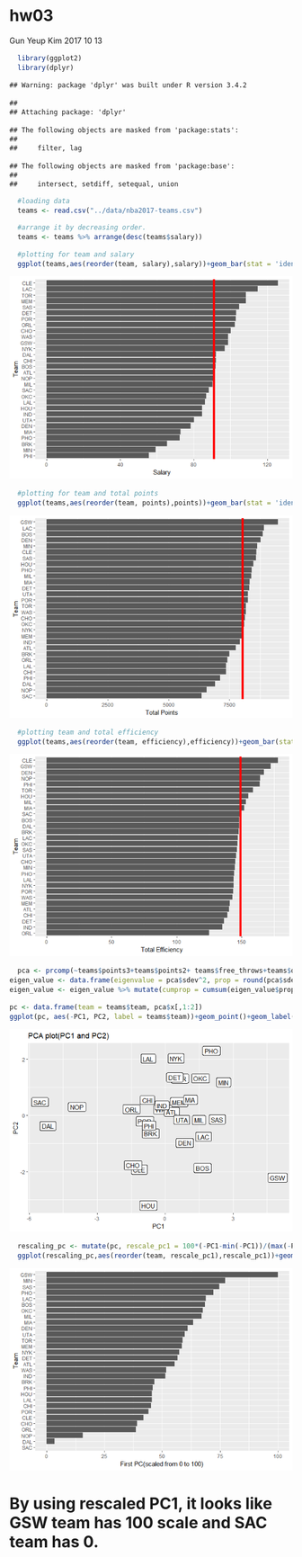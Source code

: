 hw03
================
Gun Yeup Kim
2017 10 13

``` r
  library(ggplot2)
  library(dplyr)
```

    ## Warning: package 'dplyr' was built under R version 3.4.2

    ## 
    ## Attaching package: 'dplyr'

    ## The following objects are masked from 'package:stats':
    ## 
    ##     filter, lag

    ## The following objects are masked from 'package:base':
    ## 
    ##     intersect, setdiff, setequal, union

``` r
  #loading data
  teams <- read.csv("../data/nba2017-teams.csv")
```

``` r
  #arrange it by decreasing order.
  teams <- teams %>% arrange(desc(teams$salary))
```

``` r
  #plotting for team and salary
  ggplot(teams,aes(reorder(team, salary),salary))+geom_bar(stat = 'identity')+coord_flip() +xlab("Team")+ylab("Salary")+geom_hline(aes(yintercept = mean(salary)),color = "red",size =2)
```

![](hw03-Gun-Kim_files/figure-markdown_github-ascii_identifiers/unnamed-chunk-4-1.png)

``` r
  #plotting for team and total points
  ggplot(teams,aes(reorder(team, points),points))+geom_bar(stat = 'identity')+coord_flip() +xlab("Team")+ylab("Total Points")+geom_hline(aes(yintercept = mean(points)),color = "red",size =2)
```

![](hw03-Gun-Kim_files/figure-markdown_github-ascii_identifiers/unnamed-chunk-5-1.png)

``` r
  #plotting team and total efficiency
  ggplot(teams,aes(reorder(team, efficiency),efficiency))+geom_bar(stat = 'identity')+coord_flip() +xlab("Team")+ylab("Total Efficiency")+geom_hline(aes(yintercept = mean(efficiency)),color = "red",size =2)
```

![](hw03-Gun-Kim_files/figure-markdown_github-ascii_identifiers/unnamed-chunk-6-1.png)

``` r
  pca <- prcomp(~teams$points3+teams$points2+ teams$free_throws+teams$off_rebounds+teams$def_reounds+teams$assists+teams$steals+teams$blocks+ teams$turnovers+teams$fouls, scale. = TRUE)
eigen_value <- data.frame(eigenvalue = pca$sdev^2, prop = round(pca$sdev^2/sum(pca$sdev^2),4))
eigen_value <- eigen_value %>% mutate(cumprop = cumsum(eigen_value$prop))
```

``` r
pc <- data.frame(team = teams$team, pca$x[,1:2])
ggplot(pc, aes(-PC1, PC2, label = teams$team))+geom_point()+geom_label()+xlab("PC1")+labs(title ="PCA plot(PC1 and PC2)")
```

![](hw03-Gun-Kim_files/figure-markdown_github-ascii_identifiers/unnamed-chunk-8-1.png)

``` r
  rescaling_pc <- mutate(pc, rescale_pc1 = 100*(-PC1-min(-PC1))/(max(-PC1)-min(-PC1)))
  ggplot(rescaling_pc,aes(reorder(team, rescale_pc1),rescale_pc1))+geom_bar(stat = 'identity')+coord_flip() +xlab("Team")+ylab("First PC(scaled from 0 to 100)")
```

![](hw03-Gun-Kim_files/figure-markdown_github-ascii_identifiers/unnamed-chunk-9-1.png)

By using rescaled PC1, it looks like GSW team has 100 scale and SAC team has 0.
===============================================================================
